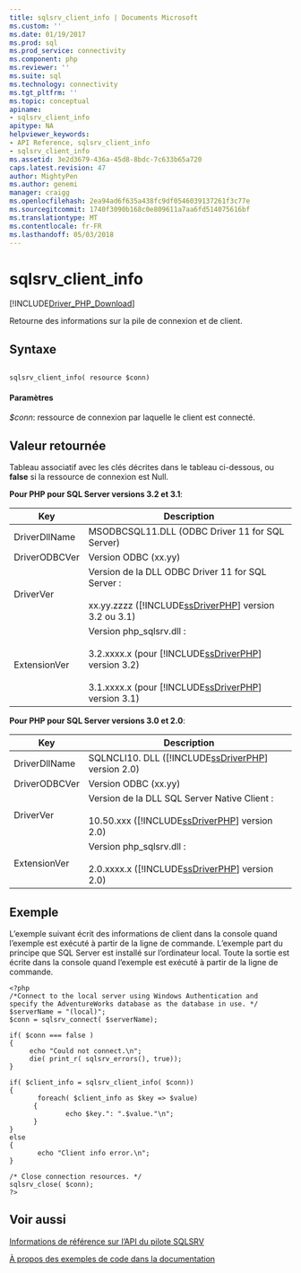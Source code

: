 ```yaml
---
title: sqlsrv_client_info | Documents Microsoft
ms.custom: ''
ms.date: 01/19/2017
ms.prod: sql
ms.prod_service: connectivity
ms.component: php
ms.reviewer: ''
ms.suite: sql
ms.technology: connectivity
ms.tgt_pltfrm: ''
ms.topic: conceptual
apiname:
- sqlsrv_client_info
apitype: NA
helpviewer_keywords:
- API Reference, sqlsrv_client_info
- sqlsrv_client_info
ms.assetid: 3e2d3679-436a-45d8-8bdc-7c633b65a720
caps.latest.revision: 47
author: MightyPen
ms.author: genemi
manager: craigg
ms.openlocfilehash: 2ea94ad6f635a438fc9df0546039137261f3c77e
ms.sourcegitcommit: 1740f3090b168c0e809611a7aa6fd514075616bf
ms.translationtype: MT
ms.contentlocale: fr-FR
ms.lasthandoff: 05/03/2018
---
```

# <a name="sqlsrvclientinfo"></a>sqlsrv_client_info
[!INCLUDE[Driver_PHP_Download](../../includes/driver_php_download.md)]

Retourne des informations sur la pile de connexion et de client.  
  
## <a name="syntax"></a>Syntaxe  
  
```  
  
sqlsrv_client_info( resource $conn)  
```  
  
#### <a name="parameters"></a>Paramètres  
*$conn*: ressource de connexion par laquelle le client est connecté.  
  
## <a name="return-value"></a>Valeur retournée  
Tableau associatif avec les clés décrites dans le tableau ci-dessous, ou **false** si la ressource de connexion est Null.  
  
**Pour PHP pour SQL Server versions 3.2 et 3.1**:  
  
|Key| Description|  
|-------|---------------|  
|DriverDllName|MSODBCSQL11.DLL (ODBC Driver 11 for SQL Server)|  
|DriverODBCVer|Version ODBC (xx.yy)|  
|DriverVer|Version de la DLL ODBC Driver 11 for SQL Server :<br /><br />xx.yy.zzzz ([!INCLUDE[ssDriverPHP](../../includes/ssdriverphp_md.md)] version 3.2 ou 3.1)|  
|ExtensionVer|Version php_sqlsrv.dll :<br /><br />3.2.xxxx.x (pour [!INCLUDE[ssDriverPHP](../../includes/ssdriverphp_md.md)] version 3.2)<br /><br />3.1.xxxx.x (pour [!INCLUDE[ssDriverPHP](../../includes/ssdriverphp_md.md)] version 3.1)|  
  
**Pour PHP pour SQL Server versions 3.0 et 2.0**:  
  
|Key| Description|  
|-------|---------------|  
|DriverDllName|SQLNCLI10. DLL ([!INCLUDE[ssDriverPHP](../../includes/ssdriverphp_md.md)] version 2.0)|  
|DriverODBCVer|Version ODBC (xx.yy)|  
|DriverVer|Version de la DLL SQL Server Native Client :<br /><br />10.50.xxx ([!INCLUDE[ssDriverPHP](../../includes/ssdriverphp_md.md)] version 2.0)|  
|ExtensionVer|Version php_sqlsrv.dll :<br /><br />2.0.xxxx.x ([!INCLUDE[ssDriverPHP](../../includes/ssdriverphp_md.md)] version 2.0)|  
  
## <a name="example"></a>Exemple  
L’exemple suivant écrit des informations de client dans la console quand l’exemple est exécuté à partir de la ligne de commande. L’exemple part du principe que SQL Server est installé sur l’ordinateur local. Toute la sortie est écrite dans la console quand l’exemple est exécuté à partir de la ligne de commande.  
  
```  
<?php  
/*Connect to the local server using Windows Authentication and   
specify the AdventureWorks database as the database in use. */  
$serverName = "(local)";  
$conn = sqlsrv_connect( $serverName);  
  
if( $conn === false )  
{  
     echo "Could not connect.\n";  
     die( print_r( sqlsrv_errors(), true));  
}  
  
if( $client_info = sqlsrv_client_info( $conn))  
{  
       foreach( $client_info as $key => $value)  
      {  
              echo $key.": ".$value."\n";  
      }  
}  
else  
{  
       echo "Client info error.\n";  
}  
  
/* Close connection resources. */  
sqlsrv_close( $conn);  
?>  
```  
  
## <a name="see-also"></a>Voir aussi  
[Informations de référence sur l’API du pilote SQLSRV](../../connect/php/sqlsrv-driver-api-reference.md)

[À propos des exemples de code dans la documentation](../../connect/php/about-code-examples-in-the-documentation.md)  
  
